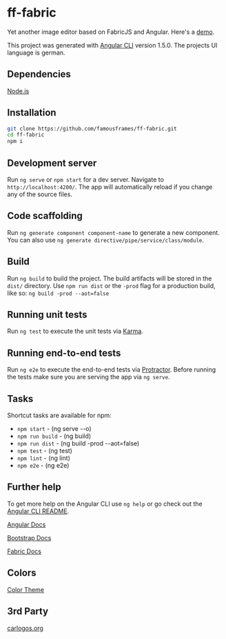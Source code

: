 # ff-fabric
Yet another image editor based on FabricJS and Angular. Here's a [demo](https://famousframes.github.io/).

This project was generated with [Angular CLI](https://github.com/angular/angular-cli) version 1.5.0. The projects UI language is german. 

## Dependencies

[Node.js](https://nodejs.org/en/)

## Installation

```bash
git clone https://github.com/famousframes/ff-fabric.git
cd ff-fabric
npm i
```

## Development server

Run `ng serve` or `npm start` for a dev server. Navigate to `http://localhost:4200/`. The app will automatically reload if you change any of the source files.

## Code scaffolding

Run `ng generate component component-name` to generate a new component. You can also use `ng generate directive/pipe/service/class/module`.

## Build

Run `ng build` to build the project. The build artifacts will be stored in the `dist/` directory. Use `npm run dist` or the `-prod` flag for a production build, like so: `ng build -prod --aot=false`

## Running unit tests

Run `ng test` to execute the unit tests via [Karma](https://karma-runner.github.io).

## Running end-to-end tests

Run `ng e2e` to execute the end-to-end tests via [Protractor](http://www.protractortest.org/).
Before running the tests make sure you are serving the app via `ng serve`.

## Tasks

Shortcut tasks are available for npm:
- `npm start` - (ng serve --o)
- `npm run build` - (ng build)
- `npm run dist` - (ng build -prod --aot=false)
- `npm test` - (ng test)
- `npm lint` - (ng lint)
- `npm e2e` - (ng e2e)


## Further help

To get more help on the Angular CLI use `ng help` or go check out the [Angular CLI README](https://github.com/angular/angular-cli/blob/master/README.md).

[Angular Docs](https://angular.io/docs)

[Bootstrap Docs](https://ng-bootstrap.github.io/#/components)

[Fabric Docs](http://fabricjs.com/docs/)

## Colors

[Color Theme](https://color.adobe.com/de/Vinter-color-theme-10127686)

## 3rd Party
[carlogos.org](http://www.carlogos.org/Car-Logos/)
